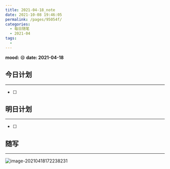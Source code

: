 ```yaml
---
title: 2021-04-18_note
date: 2021-10-08 19:46:05
permalink: /pages/95054f/
categories:
  - 每日随笔
  - 2021-04
tags:
  - 
---
```

**mood:** :smile:  																		**date: 2021-04-18**  
## 今日计划  
------
- [ ]  
## 明日计划  
------
- [ ]  
## 随写 
------

![image-20210418172238231](D:\project\vscode\vuepress-theme-reco-demo\my-blog\blogs\每日随笔\2021-04-18_note.assets\image-20210418172238231.png)